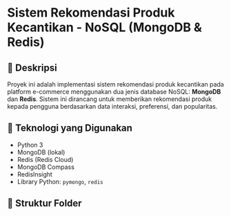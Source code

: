 # Sistem Rekomendasi Produk Kecantikan - NoSQL (MongoDB & Redis)

## 📌 Deskripsi
Proyek ini adalah implementasi sistem rekomendasi produk kecantikan pada platform e-commerce menggunakan dua jenis database NoSQL: **MongoDB** dan **Redis**. Sistem ini dirancang untuk memberikan rekomendasi produk kepada pengguna berdasarkan data interaksi, preferensi, dan popularitas.

## 🧰 Teknologi yang Digunakan
- Python 3
- MongoDB (lokal)
- Redis (Redis Cloud)
- MongoDB Compass
- RedisInsight
- Library Python: `pymongo`, `redis`

## 📁 Struktur Folder
